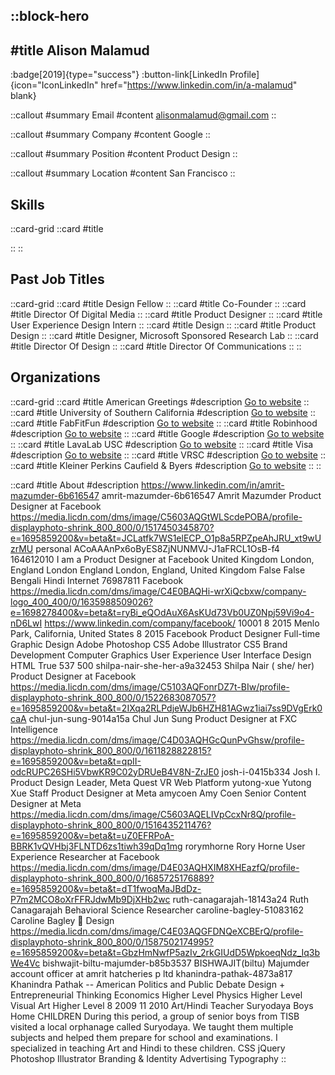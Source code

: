 ::block-hero
---
#title
Alison Malamud
---

:badge[2019]{type="success"}
:button-link[LinkedIn Profile]{icon="IconLinkedIn" href="https://www.linkedin.com/in/a-malamud" blank}

::callout
#summary
Email
#content
alisonmalamud@gmail.com
::

::callout
#summary
Company
#content
Google
::

::callout
#summary
Position
#content
Product Design
::

::callout
#summary
Location
#content
San Francisco
::

## Skills
::card-grid
::card
#title

::
::

## Past Job Titles
::card-grid
::card
#title
Design Fellow
::
::card
#title
Co-Founder
::
::card
#title
Director Of Digital Media
::
::card
#title
Product Designer
::
::card
#title
User Experience Design Intern
::
::card
#title
Design
::
::card
#title
Product Design
::
::card
#title
Designer, Microsoft Sponsored Research Lab
::
::card
#title
Director Of Design
::
::card
#title
Director Of Communications
::
::

## Organizations
::card-grid
::card
#title
American Greetings
#description
[Go to website](americangreetings.com)
::
::card
#title
University of Southern California
#description
[Go to website](usc.edu)
::
::card
#title
FabFitFun
#description
[Go to website](fabfitfun.com)
::
::card
#title
Robinhood
#description
[Go to website](robinhood.com)
::
::card
#title
Google
#description
[Go to website](google.com)
::
::card
#title
LavaLab USC
#description
[Go to website](usclavalab.org)
::
::card
#title
Visa
#description
[Go to website](visa.com)
::
::card
#title
VRSC
#description
[Go to website](uscvr.com)
::
::card
#title
Kleiner Perkins Caufield & Byers
#description
[Go to website](kpcb.com)
::
::

::card
#title
About
#description
https://www.linkedin.com/in/amrit-mazumder-6b616547 amrit-mazumder-6b616547 Amrit Mazumder Product Designer at Facebook https://media.licdn.com/dms/image/C5603AQGtWLScdePOBA/profile-displayphoto-shrink_800_800/0/1517450345870?e=1695859200&v=beta&t=JCLatfk7WS1elECP_O1p8a5RPZpeAhJRU_xt9wUzrMU personal ACoAAAnPx6oByES8ZjNUNMVJ-J1aFRCL1OsB-f4 164612010 I am a Product Designer at Facebook United Kingdom London, England London England London, England, United Kingdom False False Bengali Hindi Internet 76987811 Facebook https://media.licdn.com/dms/image/C4E0BAQHi-wrXiQcbxw/company-logo_400_400/0/1635988509026?e=1698278400&v=beta&t=ryBi_eQOdAuX6AsKUd73Vb0UZ0Npj59Vi9o4-nD6LwI https://www.linkedin.com/company/facebook/ 10001 8 2015 Menlo Park, California, United States 8 2015 Facebook Product Designer Full-time Graphic Design Adobe Photoshop CS5 Adobe Illustrator CS5 Brand Development Computer Graphics User Experience User Interface Design HTML True 537 500 shilpa-nair-she-her-a9a32453 Shilpa Nair ( she/ her) Product Designer at Facebook https://media.licdn.com/dms/image/C5103AQFonrDZ7t-BIw/profile-displayphoto-shrink_800_800/0/1522683087057?e=1695859200&v=beta&t=2IXqa2RLPdjeWJb6HZH81AGwz1iai7ss9DVgErk0caA chul-jun-sung-9014a15a Chul Jun Sung Product Designer at FXC Intelligence https://media.licdn.com/dms/image/C4D03AQHGcQunPvGhsw/profile-displayphoto-shrink_800_800/0/1611828822815?e=1695859200&v=beta&t=qpII-odcRUPC26SHi5VbwKR9C02yDRUeB4V8N-ZrJE0 josh-i-0415b334 Josh I. Product Design Leader, Meta Quest VR Web Platform yutong-xue Yutong Xue Staff Product Designer at Meta amycoen Amy Coen Senior Content Designer at Meta https://media.licdn.com/dms/image/C5603AQELIVpCcxNr8Q/profile-displayphoto-shrink_800_800/0/1516435211476?e=1695859200&v=beta&t=uZ0EFRPoA-BBRK1vQVHbj3FLNTD6zs1tiwh39qDq1mg rorymhorne Rory Horne User Experience Researcher at Facebook https://media.licdn.com/dms/image/D4E03AQHXIM8XHEazfQ/profile-displayphoto-shrink_800_800/0/1685725176889?e=1695859200&v=beta&t=dT1fwoqMaJBdDz-P7m2MCO8oXrFFRJdwMb9DjXHb2wc ruth-canagarajah-18143a24 Ruth Canagarajah Behavioral Science Researcher caroline-bagley-51083162 Caroline Bagley  Design https://media.licdn.com/dms/image/C4E03AQGFDNQeXCBErQ/profile-displayphoto-shrink_800_800/0/1587502174995?e=1695859200&v=beta&t=GbzHmNwfP5azIv_2rkGIUdD5WpkoeqNdz_Iq3bWe4Vc bishwajit-biltu-majumder-b85b3537 BISHWAJIT(biltu) Majumder account officer at amrit hatcheries p ltd khanindra-pathak-4873a817 Khanindra Pathak -- American Politics and Public Debate Design + Entrepreneurial Thinking Economics Higher Level Physics Higher Level Visual Art Higher Level 8 2009 11 2010 Art/Hindi Teacher Suryodaya Boys Home CHILDREN During this period, a group of senior boys from TISB visited a local orphanage called Suryodaya. We taught them multiple subjects and helped them prepare for school and examinations. I specialized in teaching Art and Hindi to these children. CSS jQuery Photoshop Illustrator Branding & Identity Advertising Typography
::
